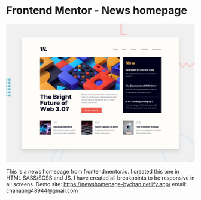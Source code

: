# Frontend Mentor - News homepage

![Design preview for the News homepage coding challenge](./design/desktop-preview.jpg)

This is a news homepage from frontendmentor.io. 
I created this one in HTML,SASS/SCSS and JS. I have created all breakpoints to be responsive in all screens.
Demo site: https://newshomepage-bychan.netlify.app/
email: chanaung48944@gmail.com
